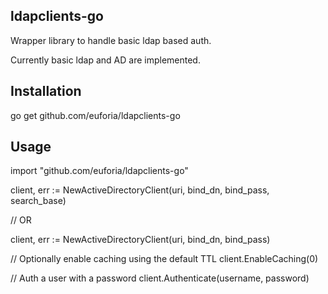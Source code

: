 ldapclients-go
--------------
Wrapper library to handle basic ldap based auth.

Currently basic ldap and AD are implemented.


Installation
------------

go get github.com/euforia/ldapclients-go


Usage
-----

import "github.com/euforia/ldapclients-go"

client, err := NewActiveDirectoryClient(uri, bind_dn, bind_pass, search_base)

// OR

client, err := NewActiveDirectoryClient(uri, bind_dn, bind_pass)

// Optionally enable caching using the default TTL
client.EnableCaching(0)

// Auth a user with a password
client.Authenticate(username, password)